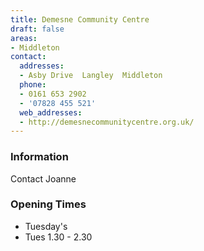 ```yaml
---
title: Demesne Community Centre
draft: false
areas:
- Middleton
contact:
  addresses:
  - Asby Drive  Langley  Middleton
  phone:
  - 0161 653 2902
  - '07828 455 521'
  web_addresses:
  - http://demesnecommunitycentre.org.uk/
---
```


### Information
Contact Joanne

### Opening Times
* Tuesday's
* Tues 1.30 - 2.30

